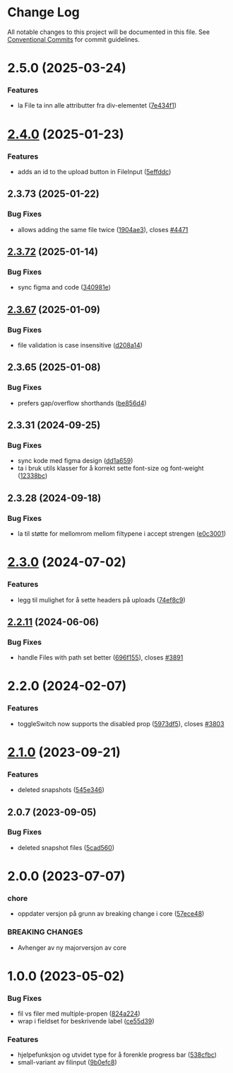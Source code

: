 # Change Log

All notable changes to this project will be documented in this file.
See [Conventional Commits](https://conventionalcommits.org) for commit guidelines.

# 2.5.0 (2025-03-24)

### Features

- la File ta inn alle attributter fra div-elementet ([7e434f1](https://github.com/fremtind/jokul/commit/7e434f14f57e81d95ecadf8d15076c3f06233417))

# [2.4.0](https://github.com/fremtind/jokul/compare/@fremtind/jkl-file-input-react@2.3.74...@fremtind/jkl-file-input-react@2.4.0) (2025-01-23)

### Features

- adds an id to the upload button in FileInput ([5effddc](https://github.com/fremtind/jokul/commit/5effddc813192052d710c52d124514f3c1ceba00))

## 2.3.73 (2025-01-22)

### Bug Fixes

- allows adding the same file twice ([1904ae3](https://github.com/fremtind/jokul/commit/1904ae3fe28a845bcf9f9ff4c9ac5384e787e436)), closes [#4471](https://github.com/fremtind/jokul/issues/4471)

## [2.3.72](https://github.com/fremtind/jokul/compare/@fremtind/jkl-file-input-react@2.3.71...@fremtind/jkl-file-input-react@2.3.72) (2025-01-14)

### Bug Fixes

- sync figma and code ([340981e](https://github.com/fremtind/jokul/commit/340981eb25c3669899f95dbf5bd1f97aa8380f08))

## [2.3.67](https://github.com/fremtind/jokul/compare/@fremtind/jkl-file-input-react@2.3.66...@fremtind/jkl-file-input-react@2.3.67) (2025-01-09)

### Bug Fixes

- file validation is case insensitive ([d208a14](https://github.com/fremtind/jokul/commit/d208a14d6022d0febe91e54373f668950f8c0cd2))

## 2.3.65 (2025-01-08)

### Bug Fixes

- prefers gap/overflow shorthands ([be856d4](https://github.com/fremtind/jokul/commit/be856d40a274c7cfa88da109b2812e34840907a7))

## 2.3.31 (2024-09-25)

### Bug Fixes

- sync kode med figma design ([dd1a659](https://github.com/fremtind/jokul/commit/dd1a6591dc8701e0039d902d6f3da01d676ed2c2))
- ta i bruk utils klasser for å korrekt sette font-size og font-weight ([12338bc](https://github.com/fremtind/jokul/commit/12338bc7e11177e2dbca15ae5ffb3ea3fe2d20de))

## 2.3.28 (2024-09-18)

### Bug Fixes

- la til støtte for mellomrom mellom filtypene i accept strengen ([e0c3001](https://github.com/fremtind/jokul/commit/e0c30015da2d53e19eb629b05f96106e09590192))

# [2.3.0](https://github.com/fremtind/jokul/compare/@fremtind/jkl-file-input-react@2.2.18...@fremtind/jkl-file-input-react@2.3.0) (2024-07-02)

### Features

- legg til mulighet for å sette headers på uploads ([74ef8c9](https://github.com/fremtind/jokul/commit/74ef8c967da5df8b5165be00f92eaf1a032ae86b))

## [2.2.11](https://github.com/fremtind/jokul/compare/@fremtind/jkl-file-input-react@2.2.10...@fremtind/jkl-file-input-react@2.2.11) (2024-06-06)

### Bug Fixes

- handle Files with path set better ([696f155](https://github.com/fremtind/jokul/commit/696f155853f7cfc06153d1a8c4b0019facb7a10d)), closes [#3891](https://github.com/fremtind/jokul/issues/3891)

# 2.2.0 (2024-02-07)

### Features

- toggleSwitch now supports the disabled prop ([5973df5](https://github.com/fremtind/jokul/commit/5973df556acae73b407e2e039bae69422d623975)), closes [#3803](https://github.com/fremtind/jokul/issues/3803)

# [2.1.0](https://github.com/fremtind/jokul/compare/@fremtind/jkl-file-input-react@2.0.15...@fremtind/jkl-file-input-react@2.1.0) (2023-09-21)

### Features

- deleted snapshots ([545e346](https://github.com/fremtind/jokul/commit/545e3460f3834ff07c2161ee0b6a6dc11286c6dd))

## 2.0.7 (2023-09-05)

### Bug Fixes

-   deleted snapshot files ([5cad560](https://github.com/fremtind/jokul/commit/5cad560a9757a56715ed64f93265e56efffaa427))

# 2.0.0 (2023-07-07)

### chore

-   oppdater versjon på grunn av breaking change i core ([57ece48](https://github.com/fremtind/jokul/commit/57ece48fa0192fe825b544fdac24cdd56e58d0df))

### BREAKING CHANGES

-   Avhenger av ny majorversjon av core

# 1.0.0 (2023-05-02)

### Bug Fixes

-   fil vs filer med multiple-propen ([824a224](https://github.com/fremtind/jokul/commit/824a224077975b9101bf5f9f67ae9f574b0577d6))
-   wrap i fieldset for beskrivende label ([ce55d39](https://github.com/fremtind/jokul/commit/ce55d3927f9b9b2254c9bc1e2a92e413f8159657))

### Features

-   hjelpefunksjon og utvidet type for å forenkle progress bar ([538cfbc](https://github.com/fremtind/jokul/commit/538cfbc35fd68cfe91dc8cb2b6c4c725f8fa3f94))
-   small-variant av filinput ([9b0efc8](https://github.com/fremtind/jokul/commit/9b0efc833ded1b48de30d94b5a299a4c400edbb9))
